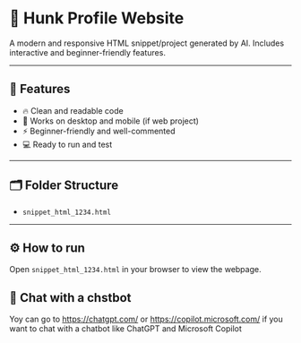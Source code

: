 # 💪 Hunk Profile Website

A modern and responsive HTML snippet/project generated by AI.
Includes interactive and beginner-friendly features.

---

## 🧱 Features
- 🔥 Clean and readable code
- 📱 Works on desktop and mobile (if web project)
- ⚡ Beginner-friendly and well-commented
- 💻 Ready to run and test

---

## 🗂️ Folder Structure
- `snippet_html_1234.html`

---

## ⚙️ How to run
Open `snippet_html_1234.html` in your browser to view the webpage.

## 💬 Chat with a chstbot 
Yoy can go to https://chatgpt.com/ or https://copilot.microsoft.com/ if you want to chat with a chatbot like ChatGPT and Microsoft Copilot
